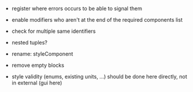 - register where errors occurs to be able to signal them
- enable modifiers who aren't at the end of the required components list
- check for multiple same identifiers
- nested tuples?
- rename: styleComponent
- remove empty blocks

- style validity (enums, existing units, ...) should be done here directly, not in external (gui here)
